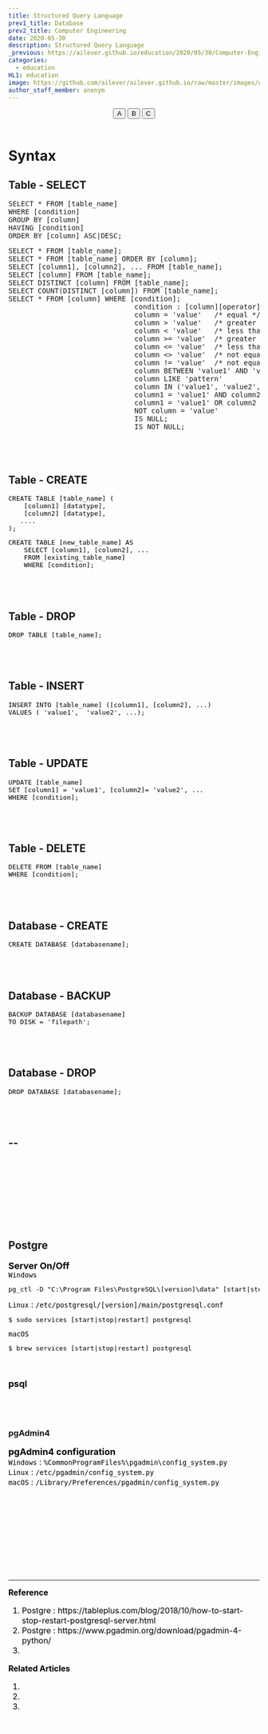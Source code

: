 ```yaml
---
title: Structured Query Language
prev1_title: Database
prev2_title: Computer Engineering
date: 2020-05-30
description: Structured Query Language
_previous: https://ailever.github.io/education/2020/05/30/Computer-Engineering/
categories:
  - education
HL1: education
image: https://github.com/ailever/ailever.github.io/raw/master/images/unsplash/gray_Computer_Engineering.png
author_staff_member: anonym
---
```


<!-- Top Block -->
<div align="center" class="top_btn_box">
  <button class="top_btn" type="button" onclick="location.href='#'">A</button>
  <button class="top_btn" type="button" onclick="location.href='#'">B</button>
  <button class="top_btn" type="button" onclick="location.href='#'">C</button>
</div><br>
<!-- Top Block -->

# Syntax
## Table - SELECT
<!-- Content Block -->
<pre class="sql-code">
SELECT * FROM [table_name]
WHERE [condition]
GROUP BY [column]
HAVING [condition]
ORDER BY [column] ASC|DESC;
</pre>
<pre class="sql-code">
SELECT * FROM [table_name];
SELECT * FROM [table_name] ORDER BY [column];
SELECT [column1], [column2], ... FROM [table_name];
SELECT [column] FROM [table_name];
SELECT DISTINCT [column] FROM [table_name];
SELECT COUNT(DISTINCT [column]) FROM [table_name];
SELECT * FROM [column] WHERE [condition];
                              condition : [column][operator][value]
                              column = 'value'   /* equal */
                              column > 'value'   /* greater than */
                              column < 'value'   /* less than */
                              column >= 'value'  /* greater than or equal */
                              column <= 'value'  /* less than or equal */
                              column <> 'value'  /* not equal */
                              column != 'value'  /* not equal */
                              column BETWEEN 'value1' AND 'value2'        
                              column LIKE 'pattern'	
                              column IN ('value1', 'value2', ...)
                              column1 = 'value1' AND column2 = 'value2' AND ...
                              column1 = 'value1' OR column2 = 'value2' OR ...
                              NOT column = 'value'
                              IS NULL;
                              IS NOT NULL;
</pre>
<div align="left" style="font-size:medium;font-weight:normal;color:black;background-color:unset;">
  
<br><br></div>
<!-- Content Block -->

## Table - CREATE
<!-- Content Block -->
<div align="left" style="font-size:medium;font-weight:normal;color:black;background-color:unset;">
<pre class="sql-code">
CREATE TABLE [table_name] (
    [column1] [datatype],
    [column2] [datatype],
   ....
);
</pre>
<pre class="sql-code">
CREATE TABLE [new_table_name] AS
    SELECT [column1], [column2], ...
    FROM [existing_table_name]
    WHERE [condition];
</pre>
<br><br></div>
<!-- Content Block -->

## Table - DROP
<!-- Content Block -->
<div align="left" style="font-size:medium;font-weight:normal;color:black;background-color:unset;">
<pre class="sql-code">
DROP TABLE [table_name];
</pre>
<br><br></div>
<!-- Content Block -->


## Table - INSERT
<!-- Content Block -->
<div align="left" style="font-size:medium;font-weight:normal;color:black;background-color:unset;">
<pre class="sql-code">
INSERT INTO [table_name] ([column1], [column2], ...)
VALUES ( 'value1',  'value2', ...);
</pre>
<br><br></div>
<!-- Content Block -->


## Table - UPDATE
<!-- Content Block -->
<div align="left" style="font-size:medium;font-weight:normal;color:black;background-color:unset;">
<pre class="sql-code">
UPDATE [table_name]
SET [column1] = 'value1', [column2]= 'value2', ...
WHERE [condition];
</pre>
<br><br></div>
<!-- Content Block -->

## Table - DELETE
<!-- Content Block -->
<div align="left" style="font-size:medium;font-weight:normal;color:black;background-color:unset;"> 
<pre class="sql-code">
DELETE FROM [table_name]
WHERE [condition];
</pre>
<br><br></div>
<!-- Content Block -->

## Database - CREATE
<!-- Content Block -->
<div align="left" style="font-size:medium;font-weight:normal;color:black;background-color:unset;">
<pre class="sql-code">
CREATE DATABASE [databasename];
</pre>  
<br><br></div>
<!-- Content Block -->

## Database - BACKUP
<!-- Content Block -->
<div align="left" style="font-size:medium;font-weight:normal;color:black;background-color:unset;">
<pre class="sql-code">
BACKUP DATABASE [databasename]
TO DISK = 'filepath';
</pre>  
<br><br></div>
<!-- Content Block -->

## Database - DROP
<!-- Content Block -->
<div align="left" style="font-size:medium;font-weight:normal;color:black;background-color:unset;">
<pre class="sql-code">
DROP DATABASE [databasename];
</pre>    
<br><br></div>
<!-- Content Block -->

## --
<!-- Content Block -->
<div align="left" style="font-size:medium;font-weight:normal;color:black;background-color:unset;">
<pre class="sql-code">

</pre>    
<br><br></div>
<!-- Content Block -->



<br><br><br>
## Postgre
<!-- Content Block -->
<div align="left" style="font-size:large;font-weight:bold;color:black;background-color:unset;">Server On/Off</div>
<div align="left" style="font-size:medium;font-weight:normal;color:black;background-color:unset;">
<code class="code-title">Windows</code>
<pre class="shell-code">
pg_ctl -D "C:\Program Files\PostgreSQL\[version]\data" [start|stop|restart]  
</pre>
<code class="code-title">Linux</code> : <code class="code-path">/etc/postgresql/[version]/main/postgresql.conf</code>
<pre class="shell-code">
$ sudo services [start|stop|restart] postgresql  
</pre>
<code class="code-title">macOS</code>
<pre class="shell-code">
$ brew services [start|stop|restart] postgresql  
</pre>
<br><br></div>
<!-- Content Block -->


<!-- Content Block -->
<div align="left" style="font-size:large;font-weight:bold;color:black;background-color:unset;">psql</div>
<div align="left" style="font-size:medium;font-weight:normal;color:black;background-color:unset;">
  
<br><br></div>
<!-- Content Block -->



### pgAdmin4
<!-- Content Block -->
<div align="left" style="font-size:large;font-weight:bold;color:black;background-color:unset;">pgAdmin4 configuration</div>
<div align="left" style="font-size:medium;font-weight:normal;color:black;background-color:unset;">  
<code class="code-title">Windows</code> : <code class="code-path">%CommonProgramFiles%\pgadmin\config_system.py</code><br>
<code class="code-title">Linux</code> : <code class="code-path">/etc/pgadmin/config_system.py</code><br>
<code class="code-title">macOS</code> : <code class="code-path">/Library/Preferences/pgadmin/config_system.py</code><br>
<br><br></div>
<!-- Content Block -->








<!-- Content Block -->
<div align="left" style="font-size:medium;font-weight:normal;color:black;background-color:unset;">　<br><br></div>
<div align="left" style="font-size:medium;font-weight:normal;color:black;background-color:unset;">　<br><br></div>
<div align="left" style="font-size:medium;font-weight:normal;color:black;background-color:unset;">　<br><br></div>
<!-- Content Block -->

---

<!-- Reference Block -->
<div align="left" style="font-size:medium;font-weight:normal;color:black;background-color:unset;">
<b>Reference</b>
<ol>
  <li>Postgre : https://tableplus.com/blog/2018/10/how-to-start-stop-restart-postgresql-server.html</li>
  <li>Postgre : https://www.pgadmin.org/download/pgadmin-4-python/</li>
  <li></li>
</ol>
</div>
<!-- Reference Block -->

<!-- Article Block -->
<div align="left" style="font-size:medium;font-weight:normal;color:black;background-color:unset;">
<b>Related Articles</b>
<ol>
  <li></li>
  <li></li>
  <li></li>
</ol>
</div>
<!-- Article Block -->

<!-- Bottom Block -->
<div align="center" class="bottom_btn_box">
  <span class="bottom_btn"><a href="https://github.com/ailever/ailever.github.io/blob/master/_posts/education/2020-05-30-_CE-en-sql.md" target="_blank" style="color:white">Edit</a></span>
</div>
<!-- Bottom Block -->

<!-- Notice
# Mathematical Expression
- outline : $  $
- inline  : $$  $$

# Default Div Tag
- align : left, right, center
- font-size : xx-small, x-small, small, medium, large, x-large, xx-large
- font-weight : normal, bold
- color : red, orange, yellow, green, cyan, blue, purple, pink, white, gray, brown
- background-color : red, orange, yellow, green, cyan, blue, purple, pink, white, gray, brown

# Html Ref
- color code : https://htmlcolorcodes.com/
- tags : https://www.w3schools.com/tags/default.asp
- attributes : https://www.w3schools.com/tags/ref_attributes.asp
Notice -->


